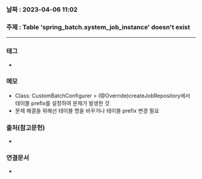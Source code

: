 ### 날짜 : 2023-04-06 11:02
### 주제 : Table 'spring_batch.system_job_instance' doesn't exist
---
### 태그
* 

### 메모
*  Class: CustomBatchConfigurer > (@Override)createJobRepository에서 테이블 prefix를 설정하여 문제가 발생한 것
* 문제 해결을 위해선 테이블 명을 바꾸거나 테이블 prefix 변경 필요

### 출처(참고문헌)
-  

### 연결문서
- 
